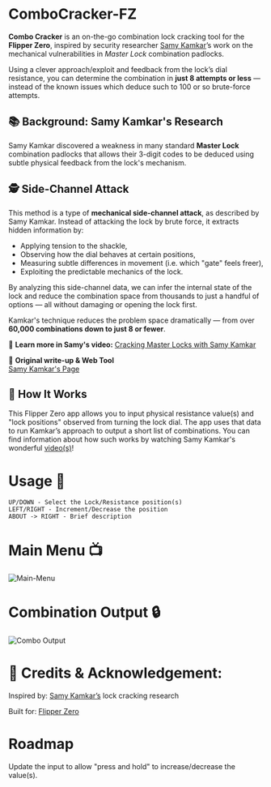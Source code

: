 # ComboCracker-FZ

**Combo Cracker** is an on-the-go combination lock cracking tool for the **Flipper Zero**, inspired by security researcher [Samy Kamkar](https://github.com/samyk)’s work on the mechanical vulnerabilities in *Master Lock* combination padlocks.

Using a clever approach/exploit and feedback from the lock’s dial resistance, you can determine the combination in **just 8 attempts or less** — instead of the known issues which deduce such to 100 or so brute-force attempts.

## 📚 Background: Samy Kamkar's Research
Samy Kamkar discovered a weakness in many standard **Master Lock** combination padlocks that allows their 3-digit codes to be deduced using subtle physical feedback from the lock's mechanism.

## 🕵️ Side-Channel Attack

This method is a type of **mechanical side-channel attack**, as described by Samy Kamkar.
Instead of attacking the lock by brute force, it extracts hidden information by:

- Applying tension to the shackle,
- Observing how the dial behaves at certain positions,
- Measuring subtle differences in movement (i.e. which "gate" feels freer),
- Exploiting the predictable mechanics of the lock.

By analyzing this side-channel data, we can infer the internal state of the lock and reduce the combination space from thousands to just a handful of options — all without damaging or opening the lock first.


Kamkar's technique reduces the problem space dramatically — from over **60,000 combinations down to just 8 or fewer**.

🔗 **Learn more in Samy's video:**
[Cracking Master Locks with Samy Kamkar](https://www.youtube.com/watch?v=qkolWO6pAL8)

🔬 **Original write-up & Web Tool**  
[Samy Kamkar's Page](https://samy.pl/masterlock/)

## 🧠 How It Works
This Flipper Zero app allows you to input physical resistance value(s) and "lock positions" observed from turning the lock dial. The app uses that data to run Kamkar’s approach to output a short list of combinations. You can find information about how such works by watching Samy Kamkar's wonderful [video(s)](https://www.youtube.com/watch?v=qkolWO6pAL8)!

# Usage 🔧 
```
UP/DOWN - Select the Lock/Resistance position(s)
LEFT/RIGHT - Increment/Decrease the position
ABOUT -> RIGHT - Brief description
```


# Main Menu 📺 
![Main-Menu](https://github.com/user-attachments/assets/5483bbae-05ba-465c-a3a4-bd6809954f8a)


# Combination Output 🔒 
![Combo Output](https://github.com/user-attachments/assets/0af467b1-27f7-45b5-971a-efd6bf1d58be)


# 🙏 Credits & Acknowledgement:
Inspired by: [Samy Kamkar’s](https://github.com/samyk) lock cracking research


Built for: [Flipper Zero](https://github.com/flipperdevices/flipperzero-firmware)

# Roadmap
Update the input to allow "press and hold" to increase/decrease the value(s).
